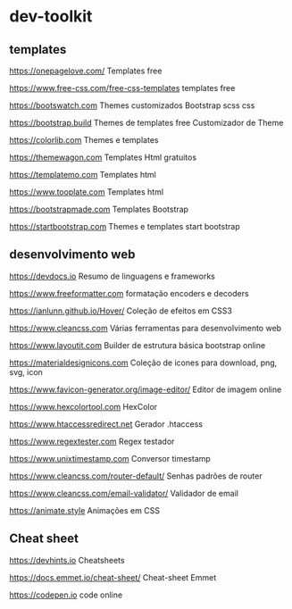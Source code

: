 # dev-toolkit

## templates
https://onepagelove.com/
Templates free

https://www.free-css.com/free-css-templates
templates free

https://bootswatch.com
Themes customizados Bootstrap scss css

https://bootstrap.build
Themes de templates free
Customizador de Theme

https://colorlib.com
Themes e templates

https://themewagon.com
Templates Html gratuitos

https://templatemo.com
Templates html

https://www.tooplate.com
Templates html

https://bootstrapmade.com
Templates Bootstrap

https://startbootstrap.com
Themes e templates start bootstrap 

## desenvolvimento web
https://devdocs.io
Resumo de linguagens e frameworks

https://www.freeformatter.com
formatação encoders e decoders

https://ianlunn.github.io/Hover/
Coleção de efeitos em CSS3

https://www.cleancss.com
Várias ferramentas para desenvolvimento web

https://www.layoutit.com
Builder de estrutura básica bootstrap online

https://materialdesignicons.com
Coleção de icones para download, png, svg, icon

https://www.favicon-generator.org/image-editor/
Editor de imagem online

https://www.hexcolortool.com
HexColor

https://www.htaccessredirect.net
Gerador .htaccess

https://www.regextester.com
Regex testador

https://www.unixtimestamp.com
Conversor timestamp

https://www.cleancss.com/router-default/
Senhas padrões de router

https://www.cleancss.com/email-validator/
Validador de email

https://animate.style
Animações em CSS

## Cheat sheet
https://devhints.io
Cheatsheets 

https://docs.emmet.io/cheat-sheet/
Cheat-sheet Emmet

https://codepen.io
code online
